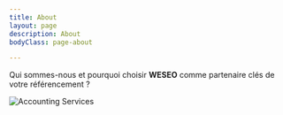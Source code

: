 ```yaml
---
title: About
layout: page
description: About
bodyClass: page-about

---
```

Qui sommes-nous et pourquoi choisir **WESEO** comme partenaire clés de votre référencement ?

![Accounting Services](/images/thom-holmes-Lrfw0U_o9I0-unsplash.jpg)